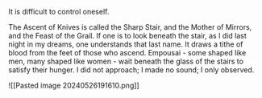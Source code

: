 
It is difficult to control oneself.

The Ascent of Knives is called the Sharp Stair, and the Mother of Mirrors, and the Feast of the Grail. If one is to look beneath the stair, as I did last night in my dreams, one understands that last name. It draws a tithe of blood from the feet of those who ascend. Empousai - some shaped like men, many shaped like women - wait beneath the glass of the stairs to satisfy their hunger. I did not approach; I made no sound; I only observed.

![[Pasted image 20240526191610.png]]